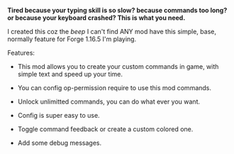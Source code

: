 **Tired because your typing skill is so slow? because commands too long? or because your keyboard crashed? This is what you need.**


I created this coz the *beep* I can't find ANY mod have this simple, base, normally feature for Forge 1.16.5 I'm playing.


Features:

- This mod allows you to create your custom commands in game, with simple text and speed up your time.

- You can config op-permission require to use this mod commands. 

- Unlock unlimitted commands, you can do what ever you want.

- Config is super easy to use.

- Toggle command feedback or create a custom colored one.

- Add some debug messages.
